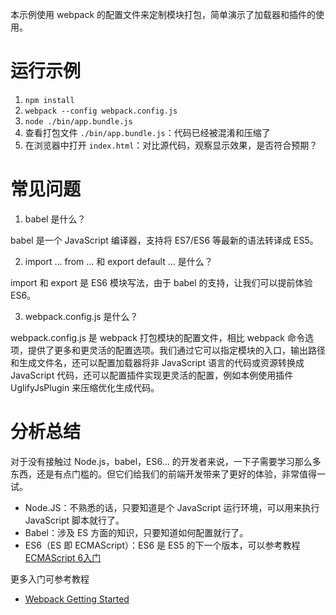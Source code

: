 本示例使用 webpack 的配置文件来定制模块打包，简单演示了加载器和插件的使用。

# 运行示例
1. `npm install`
2. `webpack --config webpack.config.js`
3. `node ./bin/app.bundle.js`
4. 查看打包文件 `./bin/app.bundle.js`：代码已经被混淆和压缩了
4. 在浏览器中打开 `index.html`：对比源代码，观察显示效果，是否符合预期？

# 常见问题
1. babel 是什么？

  babel 是一个 JavaScript 编译器，支持将 ES7/ES6 等最新的语法转译成 ES5。

2. import ... from ... 和 export default ... 是什么？

  import 和 export 是 ES6 模块写法，由于 babel 的支持，让我们可以提前体验 ES6。

3. webpack.config.js 是什么？

  webpack.config.js 是 webpack 打包模块的配置文件，相比 webpack 命令选项，提供了更多和更灵活的配置选项。我们通过它可以指定模块的入口，输出路径和生成文件名，还可以配置加载器将非 JavaScript 语言的代码或资源转换成 JavaScript 代码，还可以配置插件实现更灵活的配置，例如本例使用插件 UglifyJsPlugin 来压缩优化生成代码。

# 分析总结
对于没有接触过 Node.js，babel，ES6... 的开发者来说，一下子需要学习那么多东西，还是有点门槛的。但它们给我们的前端开发带来了更好的体验，非常值得一试。

- Node.JS：不熟悉的话，只要知道是个 JavaScript 运行环境，可以用来执行 JavaScript 脚本就行了。
- Babel：涉及 ES 方面的知识，只要知道如何配置就行了。
- ES6（ES 即 ECMAScript）：ES6 是 ES5 的下一个版本，可以参考教程 [ECMAScript 6入门](http://es6.ruanyifeng.com/)

更多入门可参考教程

- [Webpack Getting Started](http://webpack.github.io/docs/tutorials/getting-started/)
